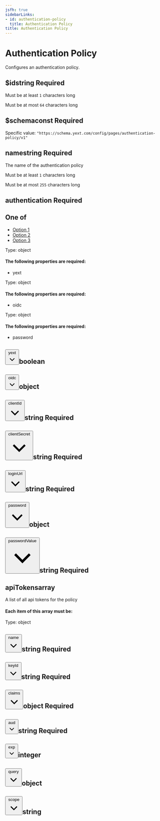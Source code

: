 ```yaml
---
jsfh: true
sidebarLinks:
- id: authentication-policy
  title: Authentication Policy
title: Authentication Policy
---
```

<script crossorigin="anonymous" integrity="sha256-CSXorXvZcTkaix6Yvo6HppcZGetbYMGWSFlBw8HfCJo=" src="https://code.jquery.com/jquery-3.4.1.min.js"></script><script src="/js/schema_doc.js"></script><link href="/css/schema_doc.css" rel="stylesheet" type="text/css"/> <div class="container-fluid schema-doc-container"> <div class="row"> <main class="schema-body col"><h1>Authentication Policy</h1> <span class="description"><p>Configures an authentication policy.</p> </span> <div class="accordion" id="accordiona_id"> <div class="schema-card"> <div class="schema-card-header" id="headinga_id"> <h2 class="mb-0"><span class="property-name">$id</span><span class="value-type">string</span> <span class="required-property">Required</span></h2> </div> <div aria-labelledby="headinga_id" class="collapse show property-definition-div" data-parent="#accordiona_id" id="a_id"> <div class="schema-card-body"> <p><span class="badge badge-light restriction min-length-restriction" id="a_id_minLength">Must be at least <code>1</code> characters long</span></p><p><span class="badge badge-light restriction max-length-restriction" id="a_id_maxLength">Must be at most <code>64</code> characters long</span></p> </div> </div> </div> </div> <div class="accordion" id="accordiona_schema"> <div class="schema-card"> <div class="schema-card-header" id="headinga_schema"> <h2 class="mb-0"><span class="property-name">$schema</span><span class="value-type">const</span> <span class="required-property">Required</span></h2> </div> <div aria-labelledby="headinga_schema" class="collapse show property-definition-div" data-parent="#accordiona_schema" id="a_schema"> <div class="schema-card-body"> <span class="const-value" id="a_schema_const">Specific value: <code>"https://schema.yext.com/config/pages/authentication-policy/v1"</code></span> </div> </div> </div> </div> <div class="accordion" id="accordionname"> <div class="schema-card"> <div class="schema-card-header" id="headingname"> <h2 class="mb-0"><span class="property-name">name</span><span class="value-type">string</span> <span class="required-property">Required</span></h2> </div> <div aria-labelledby="headingname" class="collapse show property-definition-div" data-parent="#accordionname" id="name"> <div class="schema-card-body"> <span class="description"><p>The name of the authentication policy</p> </span> <p><span class="badge badge-light restriction min-length-restriction" id="name_minLength">Must be at least <code>1</code> characters long</span></p><p><span class="badge badge-light restriction max-length-restriction" id="name_maxLength">Must be at most <code>255</code> characters long</span></p> </div> </div> </div> </div> <div class="accordion" id="accordionauthentication"> <div class="schema-card"> <div class="schema-card-header" id="headingauthentication"> <h2 class="mb-0"><span class="property-name">authentication</span> <span class="required-property">Required</span></h2> </div> <div aria-labelledby="headingauthentication" class="collapse show property-definition-div" data-parent="#accordionauthentication" id="authentication"> <div class="schema-card-body"> <div class="one-of-value" id="authentication_oneOf"><h2 class="handle"> <label>One of</label> </h2><ul class="schema-nav nav-tabs" id="tabsauthentication_oneOf_oneOf" role="tablist"><li class="nav-item"> <a class="nav-link active oneOf-option" data-toggle="tab" href="#tab-pane_authentication_oneOf_i0" id="authentication_oneOf_i0" role="tab">Option 1</a> </li><li class="nav-item"> <a class="nav-link oneOf-option" data-toggle="tab" href="#tab-pane_authentication_oneOf_i1" id="authentication_oneOf_i1" role="tab">Option 2</a> </li><li class="nav-item"> <a class="nav-link oneOf-option" data-toggle="tab" href="#tab-pane_authentication_oneOf_i2" id="authentication_oneOf_i2" role="tab">Option 3</a> </li></ul> <div class="tab-content schema-card"><div class="tab-pane fade schema-card-body active show" id="tab-pane_authentication_oneOf_i0" role="tabpanel"><span class="value-type">Type: object</span> <div class="enum-value"> <h4>The following properties are required:</h4> <ul class="list-group"><li class="list-group-item">yext</li></ul> </div> </div><div class="tab-pane fade schema-card-body" id="tab-pane_authentication_oneOf_i1" role="tabpanel"><span class="value-type">Type: object</span> <div class="enum-value"> <h4>The following properties are required:</h4> <ul class="list-group"><li class="list-group-item">oidc</li></ul> </div> </div><div class="tab-pane fade schema-card-body" id="tab-pane_authentication_oneOf_i2" role="tabpanel"><span class="value-type">Type: object</span> <div class="enum-value"> <h4>The following properties are required:</h4> <ul class="list-group"><li class="list-group-item">password</li></ul> </div> </div></div></div> <div class="accordion" id="accordionauthentication_yext"> <div class="schema-card"> <div class="schema-card-header" id="headingauthentication_yext"> <h2 class="mb-0"><button aria-controls="authentication_yext" aria-expanded="False" class="schema-btn schema-btn-link property-name-button collapsed" data-target="#authentication_yext" data-toggle="collapse" type="button"> <span class="property-name"> yext <svg class="dropdown-caret" version="1.1" viewbox="0 0 24 24" x="0" xml:space="preserve" xmlns="http://www.w3.org/2000/svg" y="0"> <polygon points="17.3 8.3 12 13.6 6.7 8.3 5.3 9.7 12 16.4 18.7 9.7 "></polygon> </svg> </span> </button><span class="value-type">boolean</span></h2> </div> <div aria-labelledby="headingauthentication_yext" class="collapse property-definition-div" data-parent="#accordionauthentication_yext" id="authentication_yext"> <div class="schema-card-body"> </div> </div> </div> </div> <div class="accordion" id="accordionauthentication_oidc"> <div class="schema-card"> <div class="schema-card-header" id="headingauthentication_oidc"> <h2 class="mb-0"><button aria-controls="authentication_oidc" aria-expanded="False" class="schema-btn schema-btn-link property-name-button collapsed" data-target="#authentication_oidc" data-toggle="collapse" type="button"> <span class="property-name"> oidc <svg class="dropdown-caret" version="1.1" viewbox="0 0 24 24" x="0" xml:space="preserve" xmlns="http://www.w3.org/2000/svg" y="0"> <polygon points="17.3 8.3 12 13.6 6.7 8.3 5.3 9.7 12 16.4 18.7 9.7 "></polygon> </svg> </span> </button><span class="value-type">object</span></h2> </div> <div aria-labelledby="headingauthentication_oidc" class="collapse property-definition-div" data-parent="#accordionauthentication_oidc" id="authentication_oidc"> <div class="schema-card-body"> <div class="accordion" id="accordionauthentication_oidc_clientId"> <div class="schema-card"> <div class="schema-card-header" id="headingauthentication_oidc_clientId"> <h2 class="mb-0"><button aria-controls="authentication_oidc_clientId" aria-expanded="False" class="schema-btn schema-btn-link property-name-button collapsed" data-target="#authentication_oidc_clientId" data-toggle="collapse" type="button"> <span class="property-name"> clientId <svg class="dropdown-caret" version="1.1" viewbox="0 0 24 24" x="0" xml:space="preserve" xmlns="http://www.w3.org/2000/svg" y="0"> <polygon points="17.3 8.3 12 13.6 6.7 8.3 5.3 9.7 12 16.4 18.7 9.7 "></polygon> </svg> </span> </button><span class="value-type">string</span> <span class="required-property">Required</span></h2> </div> <div aria-labelledby="headingauthentication_oidc_clientId" class="collapse property-definition-div" data-parent="#accordionauthentication_oidc_clientId" id="authentication_oidc_clientId"> <div class="schema-card-body"> </div> </div> </div> </div> <div class="accordion" id="accordionauthentication_oidc_clientSecret"> <div class="schema-card"> <div class="schema-card-header" id="headingauthentication_oidc_clientSecret"> <h2 class="mb-0"><button aria-controls="authentication_oidc_clientSecret" aria-expanded="False" class="schema-btn schema-btn-link property-name-button collapsed" data-target="#authentication_oidc_clientSecret" data-toggle="collapse" type="button"> <span class="property-name"> clientSecret <svg class="dropdown-caret" version="1.1" viewbox="0 0 24 24" x="0" xml:space="preserve" xmlns="http://www.w3.org/2000/svg" y="0"> <polygon points="17.3 8.3 12 13.6 6.7 8.3 5.3 9.7 12 16.4 18.7 9.7 "></polygon> </svg> </span> </button><span class="value-type">string</span> <span class="required-property">Required</span></h2> </div> <div aria-labelledby="headingauthentication_oidc_clientSecret" class="collapse property-definition-div" data-parent="#accordionauthentication_oidc_clientSecret" id="authentication_oidc_clientSecret"> <div class="schema-card-body"> </div> </div> </div> </div> <div class="accordion" id="accordionauthentication_oidc_loginUrl"> <div class="schema-card"> <div class="schema-card-header" id="headingauthentication_oidc_loginUrl"> <h2 class="mb-0"><button aria-controls="authentication_oidc_loginUrl" aria-expanded="False" class="schema-btn schema-btn-link property-name-button collapsed" data-target="#authentication_oidc_loginUrl" data-toggle="collapse" type="button"> <span class="property-name"> loginUrl <svg class="dropdown-caret" version="1.1" viewbox="0 0 24 24" x="0" xml:space="preserve" xmlns="http://www.w3.org/2000/svg" y="0"> <polygon points="17.3 8.3 12 13.6 6.7 8.3 5.3 9.7 12 16.4 18.7 9.7 "></polygon> </svg> </span> </button><span class="value-type">string</span> <span class="required-property">Required</span></h2> </div> <div aria-labelledby="headingauthentication_oidc_loginUrl" class="collapse property-definition-div" data-parent="#accordionauthentication_oidc_loginUrl" id="authentication_oidc_loginUrl"> <div class="schema-card-body"> </div> </div> </div> </div> </div> </div> </div> </div> <div class="accordion" id="accordionauthentication_password"> <div class="schema-card"> <div class="schema-card-header" id="headingauthentication_password"> <h2 class="mb-0"><button aria-controls="authentication_password" aria-expanded="False" class="schema-btn schema-btn-link property-name-button collapsed" data-target="#authentication_password" data-toggle="collapse" type="button"> <span class="property-name"> password <svg class="dropdown-caret" version="1.1" viewbox="0 0 24 24" x="0" xml:space="preserve" xmlns="http://www.w3.org/2000/svg" y="0"> <polygon points="17.3 8.3 12 13.6 6.7 8.3 5.3 9.7 12 16.4 18.7 9.7 "></polygon> </svg> </span> </button><span class="value-type">object</span></h2> </div> <div aria-labelledby="headingauthentication_password" class="collapse property-definition-div" data-parent="#accordionauthentication_password" id="authentication_password"> <div class="schema-card-body"> <div class="accordion" id="accordionauthentication_password_passwordValue"> <div class="schema-card"> <div class="schema-card-header" id="headingauthentication_password_passwordValue"> <h2 class="mb-0"><button aria-controls="authentication_password_passwordValue" aria-expanded="False" class="schema-btn schema-btn-link property-name-button collapsed" data-target="#authentication_password_passwordValue" data-toggle="collapse" type="button"> <span class="property-name"> passwordValue <svg class="dropdown-caret" version="1.1" viewbox="0 0 24 24" x="0" xml:space="preserve" xmlns="http://www.w3.org/2000/svg" y="0"> <polygon points="17.3 8.3 12 13.6 6.7 8.3 5.3 9.7 12 16.4 18.7 9.7 "></polygon> </svg> </span> </button><span class="value-type">string</span> <span class="required-property">Required</span></h2> </div> <div aria-labelledby="headingauthentication_password_passwordValue" class="collapse property-definition-div" data-parent="#accordionauthentication_password_passwordValue" id="authentication_password_passwordValue"> <div class="schema-card-body"> </div> </div> </div> </div> </div> </div> </div> </div> </div> </div> </div> </div> <div class="accordion" id="accordionapiTokens"> <div class="schema-card"> <div class="schema-card-header" id="headingapiTokens"> <h2 class="mb-0"><span class="property-name">apiTokens</span><span class="value-type">array</span></h2> </div> <div aria-labelledby="headingapiTokens" class="collapse show property-definition-div" data-parent="#accordionapiTokens" id="apiTokens"> <div class="schema-card-body"> <span class="description"><p>A list of all api tokens for the policy</p> </span> <h4>Each item of this array must be:</h4> <div class="card"> <div class="card-body items-definition" id="apiTokens_items"> <span class="value-type">Type: object</span> <div class="accordion" id="accordionapiTokens_items_name"> <div class="schema-card"> <div class="schema-card-header" id="headingapiTokens_items_name"> <h2 class="mb-0"><button aria-controls="apiTokens_items_name" aria-expanded="False" class="schema-btn schema-btn-link property-name-button collapsed" data-target="#apiTokens_items_name" data-toggle="collapse" type="button"> <span class="property-name"> name <svg class="dropdown-caret" version="1.1" viewbox="0 0 24 24" x="0" xml:space="preserve" xmlns="http://www.w3.org/2000/svg" y="0"> <polygon points="17.3 8.3 12 13.6 6.7 8.3 5.3 9.7 12 16.4 18.7 9.7 "></polygon> </svg> </span> </button><span class="value-type">string</span> <span class="required-property">Required</span></h2> </div> <div aria-labelledby="headingapiTokens_items_name" class="collapse property-definition-div" data-parent="#accordionapiTokens_items_name" id="apiTokens_items_name"> <div class="schema-card-body"> </div> </div> </div> </div> <div class="accordion" id="accordionapiTokens_items_keyId"> <div class="schema-card"> <div class="schema-card-header" id="headingapiTokens_items_keyId"> <h2 class="mb-0"><button aria-controls="apiTokens_items_keyId" aria-expanded="False" class="schema-btn schema-btn-link property-name-button collapsed" data-target="#apiTokens_items_keyId" data-toggle="collapse" type="button"> <span class="property-name"> keyId <svg class="dropdown-caret" version="1.1" viewbox="0 0 24 24" x="0" xml:space="preserve" xmlns="http://www.w3.org/2000/svg" y="0"> <polygon points="17.3 8.3 12 13.6 6.7 8.3 5.3 9.7 12 16.4 18.7 9.7 "></polygon> </svg> </span> </button><span class="value-type">string</span> <span class="required-property">Required</span></h2> </div> <div aria-labelledby="headingapiTokens_items_keyId" class="collapse property-definition-div" data-parent="#accordionapiTokens_items_keyId" id="apiTokens_items_keyId"> <div class="schema-card-body"> </div> </div> </div> </div> <div class="accordion" id="accordionapiTokens_items_claims"> <div class="schema-card"> <div class="schema-card-header" id="headingapiTokens_items_claims"> <h2 class="mb-0"><button aria-controls="apiTokens_items_claims" aria-expanded="False" class="schema-btn schema-btn-link property-name-button collapsed" data-target="#apiTokens_items_claims" data-toggle="collapse" type="button"> <span class="property-name"> claims <svg class="dropdown-caret" version="1.1" viewbox="0 0 24 24" x="0" xml:space="preserve" xmlns="http://www.w3.org/2000/svg" y="0"> <polygon points="17.3 8.3 12 13.6 6.7 8.3 5.3 9.7 12 16.4 18.7 9.7 "></polygon> </svg> </span> </button><span class="value-type">object</span> <span class="required-property">Required</span></h2> </div> <div aria-labelledby="headingapiTokens_items_claims" class="collapse property-definition-div" data-parent="#accordionapiTokens_items_claims" id="apiTokens_items_claims"> <div class="schema-card-body"> <div class="accordion" id="accordionapiTokens_items_claims_aud"> <div class="schema-card"> <div class="schema-card-header" id="headingapiTokens_items_claims_aud"> <h2 class="mb-0"><button aria-controls="apiTokens_items_claims_aud" aria-expanded="False" class="schema-btn schema-btn-link property-name-button collapsed" data-target="#apiTokens_items_claims_aud" data-toggle="collapse" type="button"> <span class="property-name"> aud <svg class="dropdown-caret" version="1.1" viewbox="0 0 24 24" x="0" xml:space="preserve" xmlns="http://www.w3.org/2000/svg" y="0"> <polygon points="17.3 8.3 12 13.6 6.7 8.3 5.3 9.7 12 16.4 18.7 9.7 "></polygon> </svg> </span> </button><span class="value-type">string</span> <span class="required-property">Required</span></h2> </div> <div aria-labelledby="headingapiTokens_items_claims_aud" class="collapse property-definition-div" data-parent="#accordionapiTokens_items_claims_aud" id="apiTokens_items_claims_aud"> <div class="schema-card-body"> </div> </div> </div> </div> <div class="accordion" id="accordionapiTokens_items_claims_exp"> <div class="schema-card"> <div class="schema-card-header" id="headingapiTokens_items_claims_exp"> <h2 class="mb-0"><button aria-controls="apiTokens_items_claims_exp" aria-expanded="False" class="schema-btn schema-btn-link property-name-button collapsed" data-target="#apiTokens_items_claims_exp" data-toggle="collapse" type="button"> <span class="property-name"> exp <svg class="dropdown-caret" version="1.1" viewbox="0 0 24 24" x="0" xml:space="preserve" xmlns="http://www.w3.org/2000/svg" y="0"> <polygon points="17.3 8.3 12 13.6 6.7 8.3 5.3 9.7 12 16.4 18.7 9.7 "></polygon> </svg> </span> </button><span class="value-type">integer</span></h2> </div> <div aria-labelledby="headingapiTokens_items_claims_exp" class="collapse property-definition-div" data-parent="#accordionapiTokens_items_claims_exp" id="apiTokens_items_claims_exp"> <div class="schema-card-body"> </div> </div> </div> </div> <div class="accordion" id="accordionapiTokens_items_claims_query"> <div class="schema-card"> <div class="schema-card-header" id="headingapiTokens_items_claims_query"> <h2 class="mb-0"><button aria-controls="apiTokens_items_claims_query" aria-expanded="False" class="schema-btn schema-btn-link property-name-button collapsed" data-target="#apiTokens_items_claims_query" data-toggle="collapse" type="button"> <span class="property-name"> query <svg class="dropdown-caret" version="1.1" viewbox="0 0 24 24" x="0" xml:space="preserve" xmlns="http://www.w3.org/2000/svg" y="0"> <polygon points="17.3 8.3 12 13.6 6.7 8.3 5.3 9.7 12 16.4 18.7 9.7 "></polygon> </svg> </span> </button><span class="value-type">object</span></h2> </div> <div aria-labelledby="headingapiTokens_items_claims_query" class="collapse property-definition-div" data-parent="#accordionapiTokens_items_claims_query" id="apiTokens_items_claims_query"> <div class="schema-card-body"> </div> </div> </div> </div> </div> </div> </div> </div> <div class="accordion" id="accordionapiTokens_items_scope"> <div class="schema-card"> <div class="schema-card-header" id="headingapiTokens_items_scope"> <h2 class="mb-0"><button aria-controls="apiTokens_items_scope" aria-expanded="False" class="schema-btn schema-btn-link property-name-button collapsed" data-target="#apiTokens_items_scope" data-toggle="collapse" type="button"> <span class="property-name"> scope <svg class="dropdown-caret" version="1.1" viewbox="0 0 24 24" x="0" xml:space="preserve" xmlns="http://www.w3.org/2000/svg" y="0"> <polygon points="17.3 8.3 12 13.6 6.7 8.3 5.3 9.7 12 16.4 18.7 9.7 "></polygon> </svg> </span> </button><span class="value-type">string</span></h2> </div> <div aria-labelledby="headingapiTokens_items_scope" class="collapse property-definition-div" data-parent="#accordionapiTokens_items_scope" id="apiTokens_items_scope"> <div class="schema-card-body"> </div> </div> </div> </div> </div> </div> </div> </div> </div> </div> </main> </div> </div> 